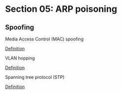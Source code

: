 # Section 05: ARP poisoning

## Spoofing
Media Access Control (MAC) spoofing

[Definition](../definitions/definitions_M.md#media-access-control-address-spoofing)

VLAN hopping

[Definition](../definitions/definitions_V.md#vlan-hopping)

Spanning tree protocol (STP)

[Definition](../definitions/definitions_S.md#spanning-tree-protocol)
